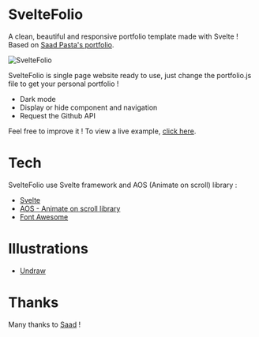 # SvelteFolio
A clean, beautiful and responsive portfolio template made with Svelte !
Based on [Saad Pasta's portfolio](https://github.com/saadpasta/developerFolio "Saad Pasta's portfolio").

![SvelteFolio](https://image.thum.io/get/maxAge/12/width/700/https://sveltefolio.web.app/ "SvelteFolio")

SvelteFolio is single page website ready to use, just change the portfolio.js file to get your personal portfolio !
  - Dark mode
  - Display or hide component and navigation
  - Request the Github API

Feel free to improve it !
To view a live example, [click here](https://sveltefolio.web.app/ "SvelteFolio").

# Tech
SvelteFolio use Svelte framework and AOS (Animate on scroll) library :

* [Svelte](https://svelte.dev/ "Svelte")
* [AOS - Animate on scroll library](https://michalsnik.github.io/aos/ "AOS - Animate on scroll library")
* [Font Awesome](https://fontawesome.com/ "Font Awesome")

# Illustrations

* [Undraw](https://undraw.co/illustrations "Undraw")

# Thanks
Many thanks to [Saad](https://github.com/saadpasta "Saad") !
